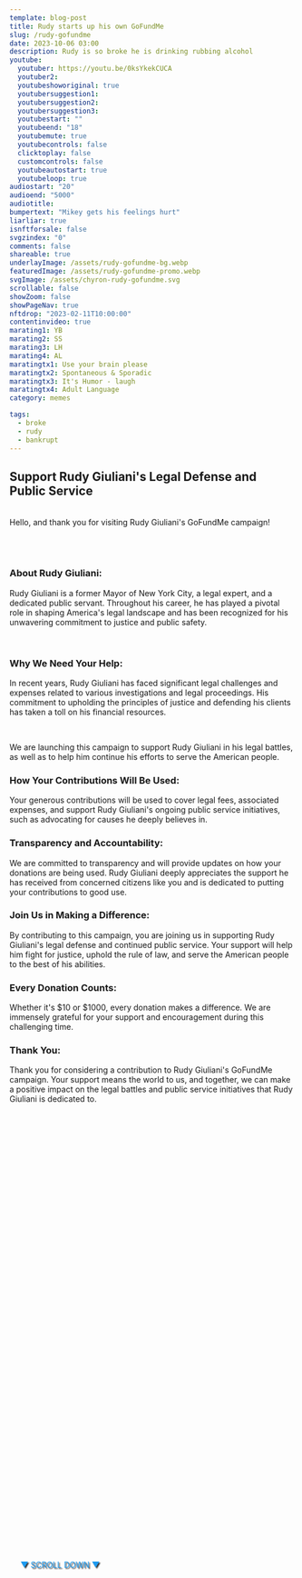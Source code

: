 ```yaml
---
template: blog-post
title: Rudy starts up his own GoFundMe
slug: /rudy-gofundme
date: 2023-10-06 03:00
description: Rudy is so broke he is drinking rubbing alcohol
youtube:
  youtuber: https://youtu.be/0ksYkekCUCA
  youtuber2: 
  youtubeshoworiginal: true
  youtubersuggestion1:
  youtubersuggestion2:
  youtubersuggestion3:
  youtubestart: ""
  youtubeend: "18"
  youtubemute: true
  youtubecontrols: false
  clicktoplay: false
  customcontrols: false
  youtubeautostart: true
  youtubeloop: true
audiostart: "20"
audioend: "5000"
audiotitle: 
bumpertext: "Mikey gets his feelings hurt"
liarliar: true
isnftforsale: false
svgzindex: "0"
comments: false 
shareable: true
underlayImage: /assets/rudy-gofundme-bg.webp
featuredImage: /assets/rudy-gofundme-promo.webp
svgImage: /assets/chyron-rudy-gofundme.svg
scrollable: false
showZoom: false
showPageNav: true
nftdrop: "2023-02-11T10:00:00"
contentinvideo: true
marating1: YB
marating2: SS
marating3: LH
marating4: AL
maratingtx1: Use your brain please
maratingtx2: Spontaneous & Sporadic
maratingtx3: It's Humor - laugh
maratingtx4: Adult Language
category: memes

tags:
  - broke
  - rudy
  - bankrupt
---
```


<div style="position:absolute; top:70vh; text-shadow:2px 2px 2px #333; color:#1D9BF0 !important; padding-left:2vw; animation:fadeout 4s forwards; animation-delay:4s;">
▼ SCROLL DOWN ▼
</div>

<div class="contentinside" style="position:relative; z-index:0; min-width:50%; height:auto;  padding:0; left:0; border:0px solid yellow; text-align:center;">

<!-- <marquee
  direction="left"
  width=""
  height="200"
  behavior=""
  scrolldelay=""
  scrollamount=""
  loop="-1"
  style="position:absolute; z-index:1; min-width:50%; height:auto;  padding:0; top:82%; left:0; border:0px solid yellow; text-align:center; color:#000;">
  "I'm starting to think Trump stiffed me and I don't know what to do" He still owes me over seven thousand dollars for pillows, as he claims he was told by Trump to "order lots and lots of pillows as Mar-A-Lago patrons would love them".
  </marquee> -->

<!-- <object class="" style="height:auto; border:0px solid red;" class="" id="svg1" data="/assets/MyPillowGuy-4.svg" type="image/svg+xml" alt="animated content" title="animated content" ></object> -->
</div>




<div class="contentbody" style="position:relative; top:; z-index:; border:px solid blue; height:100%; margin-top:1%; text-align:left">


## Support Rudy Giuliani's Legal Defense and Public Service

<br />
Hello, and thank you for visiting Rudy Giuliani's GoFundMe campaign!

<br /><br />

### About Rudy Giuliani:

Rudy Giuliani is a former Mayor of New York City, a legal expert, and a dedicated public servant. Throughout his career, he has played a pivotal role in shaping America's legal landscape and has been recognized for his unwavering commitment to justice and public safety.

<br />

### Why We Need Your Help:

In recent years, Rudy Giuliani has faced significant legal challenges and expenses related to various investigations and legal proceedings. His commitment to upholding the principles of justice and defending his clients has taken a toll on his financial resources.

<br />

We are launching this campaign to support Rudy Giuliani in his legal battles, as well as to help him continue his efforts to serve the American people.


### How Your Contributions Will Be Used:
Your generous contributions will be used to cover legal fees, associated expenses, and support Rudy Giuliani's ongoing public service initiatives, such as advocating for causes he deeply believes in.

### Transparency and Accountability:
We are committed to transparency and will provide updates on how your donations are being used. Rudy Giuliani deeply appreciates the support he has received from concerned citizens like you and is dedicated to putting your contributions to good use.

### Join Us in Making a Difference:
By contributing to this campaign, you are joining us in supporting Rudy Giuliani's legal defense and continued public service. Your support will help him fight for justice, uphold the rule of law, and serve the American people to the best of his abilities.

### Every Donation Counts:
Whether it's $10 or $1000, every donation makes a difference. We are immensely grateful for your support and encouragement during this challenging time.


### Thank You:
Thank you for considering a contribution to Rudy Giuliani's GoFundMe campaign. Your support means the world to us, and together, we can make a positive impact on the legal battles and public service initiatives that Rudy Giuliani is dedicated to.





</div>
